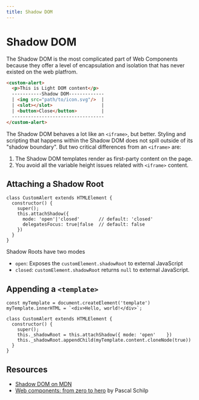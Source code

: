 ```yaml
---
title: Shadow DOM
---
```


# Shadow DOM

The Shadow DOM is the most complicated part of Web Components because they offer a level of encapsulation and isolation that has never existed on the web platfrom. 

```html
<custom-alert>
  <p>This is Light DOM content</p>
  -----------Shadow DOM-------------
  | <img src="path/to/icon.svg"/>  |
  | <slot></slot>                  |
  | <button>Close</button>         |
  ----------------------------------
</custom-alert>
```

The Shadow DOM behaves a lot like an `<iframe>`, but better. Styling and scripting that happens within the Shadow DOM does not spill outside of its "shadow boundary". But two critical differences from an `<iframe>` are:

1. The Shadow DOM templates render as first-party content on the page.
2. You avoid all the variable height issues related with `<iframe>` content.

## Attaching a Shadow Root

```js{4-7}
class CustomAlert extends HTMLElement {
  constructor() {
    super();
    this.attachShadow({ 
      mode: 'open'|'closed'       // default: 'closed'
      delegatesFocus: true|false  // default: false
    })
  }
}
```

Shadow Roots have two modes

  - `open`: Exposes the `customElement.shadowRoot` to external JavaScript  
  - `closed`: `customElement.shadowRoot` returns `null` to external JavaScript.

## Appending a `<template>`

```js{1-2,7-8}
const myTemplate = document.createElement('template')
myTemplate.innerHTML = `<div>Hello, world!</div>`;

class CustomAlert extends HTMLElement {
  constructor() {
    super();
    this._shadowRoot = this.attachShadow({ mode: 'open'    })
    this._shadowRoot.appendChild(myTemplate.content.cloneNode(true))
  }
}
```

## Resources

- [Shadow DOM on MDN]()
- [Web components: from zero to hero](https://medium.com/@pascalschilp/web-components-from-zero-to-hero-cf3274752100) by Pascal Schilp
